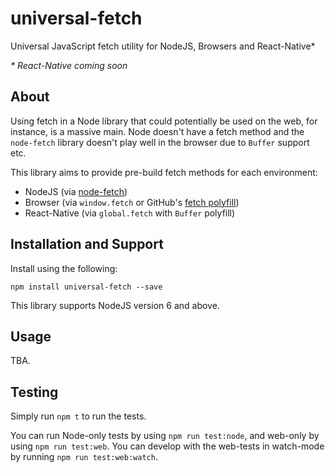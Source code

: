 # universal-fetch
Universal JavaScript fetch utility for NodeJS, Browsers and React-Native*

_* React-Native coming soon_

## About

Using fetch in a Node library that could potentially be used on the web, for instance, is a massive main. Node doesn't have a fetch method and the `node-fetch` library doesn't play well in the browser due to `Buffer` support etc.

This library aims to provide pre-build fetch methods for each environment:

 * NodeJS (via [node-fetch](https://github.com/bitinn/node-fetch))
 * Browser (via `window.fetch` or GitHub's [fetch polyfill](https://github.com/github/fetch))
 * React-Native (via `global.fetch` with `Buffer` polyfill)

## Installation and Support

Install using the following:

```shell
npm install universal-fetch --save
```

This library supports NodeJS version 6 and above.

## Usage

TBA.

## Testing

Simply run `npm t` to run the tests.

You can run Node-only tests by using `npm run test:node`, and web-only by using `npm run test:web`. You can develop with the web-tests in watch-mode by running `npm run test:web:watch`.

